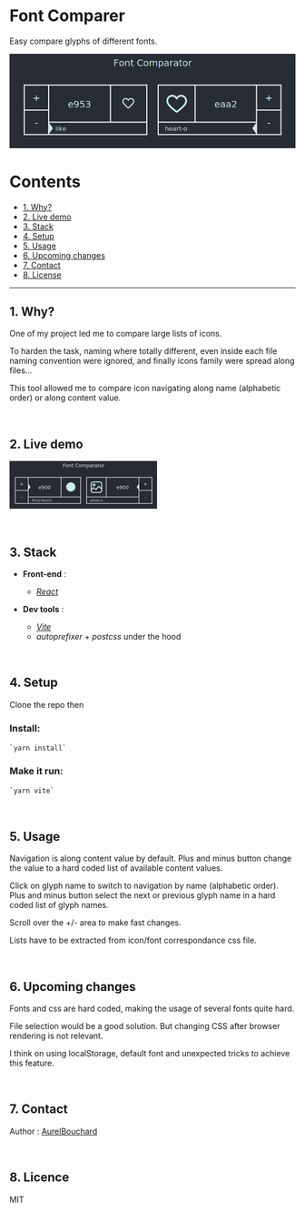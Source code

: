 # Font Comparer

Easy compare glyphs of different fonts.

![font recorder screen shot](user_guide/screen_shot.png "Font comparer")

Contents
========

* [1. Why?](#why)
* [2. Live demo](#demo)
* [3. Stack](#stack)
* [4. Setup](#setup)
* [5. Usage](#usage)
* [6. Upcoming changes](#upcoming)
* [7. Contact](#contact)
* [8. License](#license)

------------
<a name="why"></a>
## 1. Why?

One of my project led me to compare large lists of icons.

To harden the task, naming where totally different, even inside each file naming convention were ignored, and finally icons family were spread along files...

This tool allowed me to compare icon navigating along name (alphabetic order) or along content value.

<br />


<a name="demo"></a>
## 2. Live demo

![user search for a specific icon match between two fonts](user_guide/demo.gif "Font comparer Demo")


<br />


<a name="stack"></a>
## 3. Stack

- **Front-end** :
  * [*React*](https://reactjs.org "reactjs.org")


- **Dev tools** :
  * [*Vite*](https://vitejs.dev/ "vitejs.dev")
  * *autoprefixer* + *postcss* under the hood


<br />


<a name="setup"></a>
## 4. Setup
Clone the repo then

### Install:

    `yarn install`

### Make it run:

    `yarn vite`


<br />


<a name="usage"></a>
## 5. Usage

Navigation is along content value by default. Plus and minus button change the value to a hard coded list of available content values.

Click on glyph name to switch to navigation by name (alphabetic order). Plus and minus button select the next or previous glyph name in a hard coded list of glyph names.

Scroll over the +/- area to make fast changes.

Lists have to be extracted from icon/font correspondance css file.


<br />


<a name="upcoming"></a>
## 6. Upcoming changes

Fonts and css are hard coded, making the usage of several fonts quite hard.

File selection would be a good solution. But changing CSS after browser rendering is not relevant.

I think on using localStorage, default font and unexpected tricks to achieve this feature.


<br />


<a name="contact"></a>
## 7. Contact
Author : [AurelBouchard](mailto:au.bouchard@gmail.com)


<br />


<a name="licence"></a>
## 8. Licence
MIT

